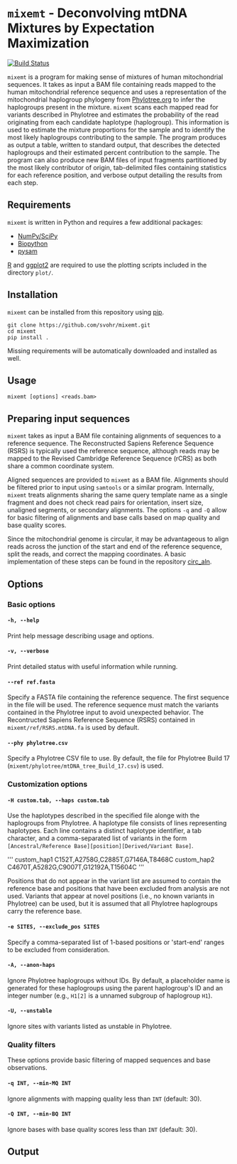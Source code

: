 `mixemt` - Deconvolving mtDNA Mixtures by Expectation Maximization
==================================================================

[![Build Status](https://travis-ci.org/svohr/mixemt.svg?branch=master)](https://travis-ci.org/svohr/mixemt)

`mixemt` is a program for making sense of mixtures of human mitochondrial
sequences. It takes as input a BAM file containing reads mapped to the human
mitochondrial reference sequence and uses a representation of the
mitochondrial haplogroup phylogeny from [Phylotree.org](http://www.phylotree.org/)
to infer the haplogroups present in the mixture. `mixemt` scans each mapped
read for variants described in Phylotree and estimates the probability of the
read originating from each candidate haplotype (haplogroup). This information
is used to estimate the mixture proportions for the sample and to identify the
most likely haplogroups contributing to the sample. The program produces as
output a table, written to standard output, that describes the detected
haplogroups and their estimated percent contribution to the sample. The program
can also produce new BAM files of input fragments partitioned by the most
likely contributor of origin, tab-delimited files containing statistics for
each reference position, and verbose output detailing the results from each
step.


## Requirements

`mixemt` is written in Python and requires a few additional packages:

* [NumPy/SciPy](http://scipy.org/)
* [Biopython](http://biopython.org/)
* [pysam](https://github.com/pysam-developers/pysam)

[R](https://www.r-project.org/) and [ggplot2](http://ggplot2.org/) are required
to use the plotting scripts included in the directory `plot/`.


## Installation

`mixemt` can be installed from this repository using [pip](https://pip.pypa.io/).

```
git clone https://github.com/svohr/mixemt.git
cd mixemt
pip install .
```

Missing requirements will be automatically downloaded and installed as well.


## Usage

```
mixemt [options] <reads.bam>
```


## Preparing input sequences

`mixemt` takes as input a BAM file containing alignments of sequences to a
reference sequence. The Reconstructed Sapiens Reference Sequence (RSRS) is
typically used the reference sequence, although reads may be mapped to the
Revised Cambridge Reference Sequence (rCRS) as both share a common coordinate
system.

Aligned sequences are provided to `mixemt` as a BAM file. Alignments should be
filtered prior to input using `samtools` or a similar program. Internally,
`mixemt` treats alignments sharing the same query template name as a single
fragment and does not check read pairs for orientation, insert size, unaligned
segments, or secondary alignments. The options `-q` and `-Q` allow for basic
filtering of alignments and base calls based on map quality and base quality
scores.

Since the mitochondrial genome is circular, it may be advantageous to align
reads across the junction of the start and end of the reference sequence,
split the reads, and correct the mapping coordinates. A basic implementation of
these steps can be found in the repository
[circ\_aln](https://github.com/svohr/circ_aln).


## Options

### Basic options

#### `-h, --help`
Print help message describing usage and options.

#### `-v, --verbose`
Print detailed status with useful information while running.

#### `--ref ref.fasta`
Specify a FASTA file containing the reference sequence. The first sequence in
the file will be used. The reference sequence must match the variants
contained in the Phylotree input to avoid unexpected behavior. The
Recontructed Sapiens Reference Sequence (RSRS) contained in
`mixemt/ref/RSRS.mtDNA.fa` is used by default.

#### `--phy phylotree.csv`
Specify a Phylotree CSV file to use. By default, the file for Phylotree
Build 17 (`mixemt/phylotree/mtDNA_tree_Build_17.csv`) is used.

### Customization options

#### `-H custom.tab, --haps custom.tab`
Use the haplotypes described in the specified file alonge with the
haplogroups from Phylotree. A haplotype file consists of lines representing
haplotypes. Each line contains a distinct haplotype identifier, a tab
character, and a comma-separated list of variants in the form
`[Ancestral/Reference Base][position][Derived/Variant Base]`.

'''
custom_hap1	C152T,A2758G,C2885T,G7146A,T8468C
custom_hap2	C4670T,A5282G,C9007T,G12192A,T15604C
'''

Positions that do not appear in the variant list are assumed to contain the
reference base and positions that have been excluded from analysis are not used.
Variants that appear at novel positions (i.e., no known variants in Phylotree)
can be used, but it is assumed that all Phylotree haplogroups carry the
reference base.

#### `-e SITES, --exclude_pos SITES`
Specify a comma-separated list of 1-based positions or 'start-end' ranges to be
excluded from consideration.

#### `-A, --anon-haps`
Ignore Phylotree haplogroups without IDs. By default, a placeholder name is
generated for these haplogroups using the parent haplogroup's ID and an integer
number (e.g., `H1[2]` is a unnamed subgroup of haplogroup `H1`).

#### `-U, --unstable`
Ignore sites with variants listed as unstable in Phylotree.

### Quality filters
These options provide basic filtering of mapped sequences and base
observations.

#### `-q INT, --min-MQ INT`
Ignore alignments with mapping quality less than `INT` (default: 30).

#### `-Q INT, --min-BQ INT`
Ignore bases with base quality scores less than `INT` (default: 30).


## Output

